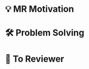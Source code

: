 # 💡 **MR Motivation**
<!-- 이 기능을 추가하게 된 배경과 목적을 설명해주세요. 어떤 비즈니스 요구사항을 충족시키는지 작성해주세요. -->

# 🛠️ **Problem Solving**
<!-- 기능 구현에 사용된 접근 방식과 기술적 결정 사항을 설명해주세요. 대안으로 고려했던 방법이 있다면 함께 언급해주세요. -->

# 📝 **To Reviewer**
<!-- 리뷰어가 특별히 주목해야 할 부분이나 추가 컨텍스트가 있다면 여기에 작성해주세요. -->